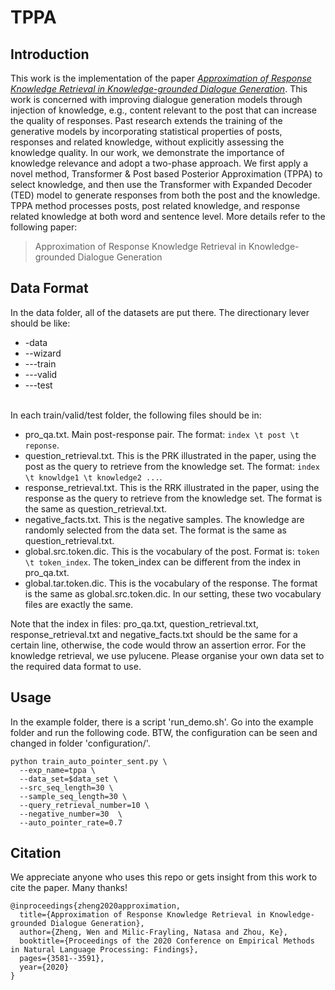 # TPPA

## Introduction
This work is the implementation of the paper [*Approximation of Response Knowledge Retrieval in Knowledge-grounded Dialogue Generation*](https://www.aclweb.org/anthology/2020.findings-emnlp.321.pdf). This work is concerned with improving dialogue generation models through injection of knowledge, e.g., content relevant to the post that can increase the quality of responses. Past research extends the training of the generative models by incorporating statistical properties of posts, responses and related knowledge, without explicitly assessing the knowledge quality. In our work, we demonstrate the importance of knowledge relevance and adopt a two-phase approach. We first apply a novel method, Transformer & Post based Posterior Approximation (TPPA) to select knowledge, and then use the Transformer with Expanded Decoder (TED) model to generate responses from both the post and the knowledge. TPPA method processes posts, post related knowledge, and response related knowledge at both word and sentence level. More details refer to the following paper:

> Approximation of Response Knowledge Retrieval in Knowledge-grounded Dialogue Generation

## Data Format
In the data folder, all of the datasets are put there. The directionary lever should be like:
* -data
* --wizard
* ---train
* ---valid
* ---test
</br>
In each train/valid/test folder, the following files should be in:

* pro_qa.txt. Main post-response pair. The format: `index \t post \t reponse`.
* question_retrieval.txt. This is the PRK illustrated in the paper, using the post as the query to retrieve from the knowledge set. The format: `index \t knowldge1 \t knowledge2 ...`.
* response_retrieval.txt. This is the RRK illustrated in the paper, using the response as the query to retrieve from the knowledge set. The format is the same as question_retrieval.txt.
* negative_facts.txt. This is the negative samples. The knowledge are randomly selected from the data set. The format is the same as question_retrieval.txt.
* global.src.token.dic. This is the vocabulary of the post. Format is: `token \t token_index`. The token_index can be different from the index in pro_qa.txt.
* global.tar.token.dic. This is the vocabulary of the response. The format is the same as global.src.token.dic. In our setting, these two vocabulary files are exactly the same.

Note that the index in files: pro_qa.txt, question_retrieval.txt, response_retrieval.txt and negative_facts.txt should be the same for a certain line, otherwise, the code would throw an assertion error. For the knowledge retrieval, we use pylucene. Please organise your own data set to the required data format to use.


## Usage
In the example folder, there is a script 'run_demo.sh'. Go into the example folder and run the following code. BTW, the configuration can be seen and changed in folder 'configuration/'.

```
python train_auto_pointer_sent.py \
  --exp_name=tppa \
  --data_set=$data_set \
  --src_seq_length=30 \
  --sample_seq_length=30 \
  --query_retrieval_number=10 \
  --negative_number=30  \
  --auto_pointer_rate=0.7
```

## Citation

We appreciate anyone who uses this repo or gets insight from this work to cite the paper. Many thanks!

```
@inproceedings{zheng2020approximation,
  title={Approximation of Response Knowledge Retrieval in Knowledge-grounded Dialogue Generation},
  author={Zheng, Wen and Milic-Frayling, Natasa and Zhou, Ke},
  booktitle={Proceedings of the 2020 Conference on Empirical Methods in Natural Language Processing: Findings},
  pages={3581--3591},
  year={2020}
}
```
